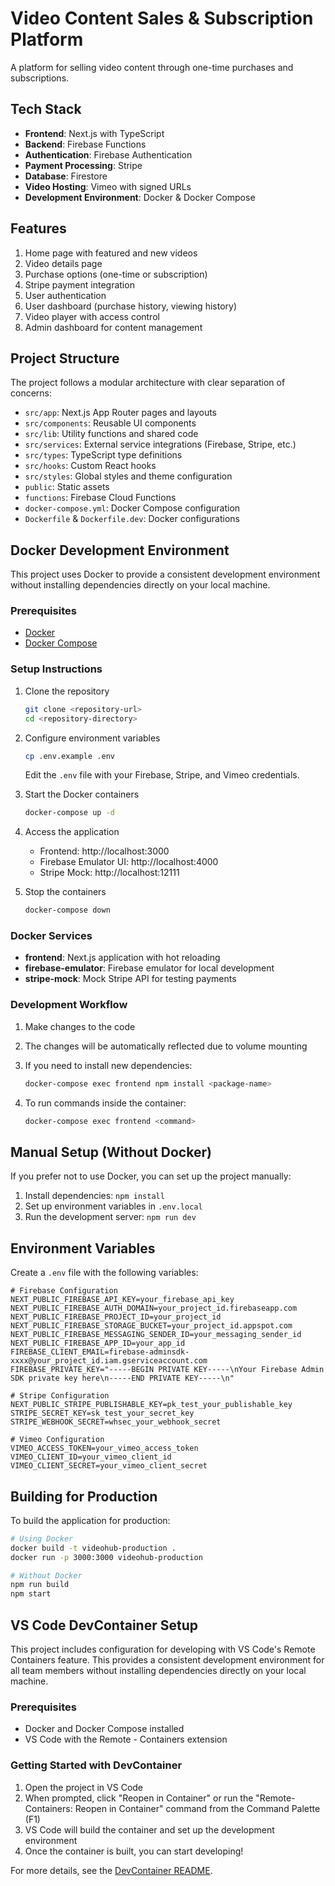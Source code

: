 # Video Content Sales & Subscription Platform

A platform for selling video content through one-time purchases and subscriptions.

## Tech Stack

- **Frontend**: Next.js with TypeScript
- **Backend**: Firebase Functions
- **Authentication**: Firebase Authentication
- **Payment Processing**: Stripe
- **Database**: Firestore
- **Video Hosting**: Vimeo with signed URLs
- **Development Environment**: Docker & Docker Compose

## Features

1. Home page with featured and new videos
2. Video details page
3. Purchase options (one-time or subscription)
4. Stripe payment integration
5. User authentication
6. User dashboard (purchase history, viewing history)
7. Video player with access control
8. Admin dashboard for content management

## Project Structure

The project follows a modular architecture with clear separation of concerns:

- `src/app`: Next.js App Router pages and layouts
- `src/components`: Reusable UI components
- `src/lib`: Utility functions and shared code
- `src/services`: External service integrations (Firebase, Stripe, etc.)
- `src/types`: TypeScript type definitions
- `src/hooks`: Custom React hooks
- `src/styles`: Global styles and theme configuration
- `public`: Static assets
- `functions`: Firebase Cloud Functions
- `docker-compose.yml`: Docker Compose configuration
- `Dockerfile` & `Dockerfile.dev`: Docker configurations

## Docker Development Environment

This project uses Docker to provide a consistent development environment without installing dependencies directly on your local machine.

### Prerequisites

- [Docker](https://docs.docker.com/get-docker/)
- [Docker Compose](https://docs.docker.com/compose/install/)

### Setup Instructions

1. Clone the repository

   ```bash
   git clone <repository-url>
   cd <repository-directory>
   ```

2. Configure environment variables

   ```bash
   cp .env.example .env
   ```

   Edit the `.env` file with your Firebase, Stripe, and Vimeo credentials.

3. Start the Docker containers

   ```bash
   docker-compose up -d
   ```

4. Access the application

   - Frontend: http://localhost:3000
   - Firebase Emulator UI: http://localhost:4000
   - Stripe Mock: http://localhost:12111

5. Stop the containers
   ```bash
   docker-compose down
   ```

### Docker Services

- **frontend**: Next.js application with hot reloading
- **firebase-emulator**: Firebase emulator for local development
- **stripe-mock**: Mock Stripe API for testing payments

### Development Workflow

1. Make changes to the code
2. The changes will be automatically reflected due to volume mounting
3. If you need to install new dependencies:

   ```bash
   docker-compose exec frontend npm install <package-name>
   ```

4. To run commands inside the container:
   ```bash
   docker-compose exec frontend <command>
   ```

## Manual Setup (Without Docker)

If you prefer not to use Docker, you can set up the project manually:

1. Install dependencies: `npm install`
2. Set up environment variables in `.env.local`
3. Run the development server: `npm run dev`

## Environment Variables

Create a `.env` file with the following variables:

```
# Firebase Configuration
NEXT_PUBLIC_FIREBASE_API_KEY=your_firebase_api_key
NEXT_PUBLIC_FIREBASE_AUTH_DOMAIN=your_project_id.firebaseapp.com
NEXT_PUBLIC_FIREBASE_PROJECT_ID=your_project_id
NEXT_PUBLIC_FIREBASE_STORAGE_BUCKET=your_project_id.appspot.com
NEXT_PUBLIC_FIREBASE_MESSAGING_SENDER_ID=your_messaging_sender_id
NEXT_PUBLIC_FIREBASE_APP_ID=your_app_id
FIREBASE_CLIENT_EMAIL=firebase-adminsdk-xxxx@your_project_id.iam.gserviceaccount.com
FIREBASE_PRIVATE_KEY="-----BEGIN PRIVATE KEY-----\nYour Firebase Admin SDK private key here\n-----END PRIVATE KEY-----\n"

# Stripe Configuration
NEXT_PUBLIC_STRIPE_PUBLISHABLE_KEY=pk_test_your_publishable_key
STRIPE_SECRET_KEY=sk_test_your_secret_key
STRIPE_WEBHOOK_SECRET=whsec_your_webhook_secret

# Vimeo Configuration
VIMEO_ACCESS_TOKEN=your_vimeo_access_token
VIMEO_CLIENT_ID=your_vimeo_client_id
VIMEO_CLIENT_SECRET=your_vimeo_client_secret
```

## Building for Production

To build the application for production:

```bash
# Using Docker
docker build -t videohub-production .
docker run -p 3000:3000 videohub-production

# Without Docker
npm run build
npm start
```

## VS Code DevContainer Setup

This project includes configuration for developing with VS Code's Remote Containers feature. This provides a consistent development environment for all team members without installing dependencies directly on your local machine.

### Prerequisites

- Docker and Docker Compose installed
- VS Code with the Remote - Containers extension

### Getting Started with DevContainer

1. Open the project in VS Code
2. When prompted, click "Reopen in Container" or run the "Remote-Containers: Reopen in Container" command from the Command Palette (F1)
3. VS Code will build the container and set up the development environment
4. Once the container is built, you can start developing!

For more details, see the [DevContainer README](.devcontainer/README.md).
